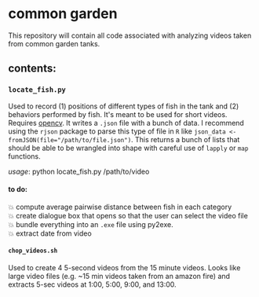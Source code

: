 # common garden

This repository will contain all code associated with analyzing videos taken from common garden tanks.

## contents:

### `locate_fish.py`
Used to record (1) positions of different types of fish in the tank and (2) behaviors performed by fish. It's meant to be used for short videos. Requires [opencv](http://opencv.org/). It writes a `.json` file with a bunch of data. I recommend using the `rjson` package to parse this type of file in `R` like `json_data <- fromJSON(file="/path/to/file.json")`. This returns a bunch of lists that should be able to be wrangled into shape with careful use of `lapply` or `map` functions.

_usage_: python locate_fish.py /path/to/video

#### to do:
:boom: compute average pairwise distance between fish in each category    
:boom: create dialogue box that opens so that the user can select the video file    
:boom: bundle everything into an `.exe` file using py2exe.    
:boom: extract date from video

#### `chop_videos.sh`
Used to create 4 5-second videos from the 15 minute videos. Looks like large video files (e.g. ~15 min videos taken from an amazon fire) and extracts 5-sec videos at 1:00, 5:00, 9:00, and 13:00.
